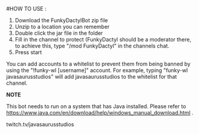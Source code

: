 #HOW TO USE :

1. Download the FunkyDactylBot zip file
2. Unzip to a location you can remember
3. Double click the jar file in the folder
4. Fill in the channel to protect (FunkyDactyl should be a moderator there, to achieve this, type "/mod FunkyDactyl" in the channels chat.
5. Press start

You can add accounts to a whitelist to prevent them from being banned by using the "!funky-wl [username]" account. 
For example, typing "funky-wl javasaurusstudios" will add javasaurusstudios to the whitelist for that channel.


**NOTE**

This bot needs to run on a system that has Java installed. Please refer to https://www.java.com/en/download/help/windows_manual_download.html .



twitch.tv/javasaurusstudios
